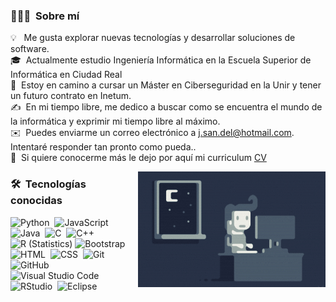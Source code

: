 ### 👨🏻‍💻 &nbsp;Sobre mí

💡 &nbsp; Me gusta explorar nuevas tecnologías y desarrollar soluciones de software.\
🎓 &nbsp;Actualmente estudio Ingeniería Informática en la Escuela Superior de Informática en Ciudad Real\
🌱 &nbsp;Estoy en camino a cursar un Máster en Ciberseguridad en la Unir y tener un futuro contrato en Inetum.\
✍️ &nbsp;En mi tiempo libre, me dedico a buscar como se encuentra el mundo de la informática y exprimir mi tiempo libre al máximo.\
✉️ &nbsp;Puedes enviarme un correo electrónico a j.san.del@hotmail.com. Intentaré responder tan pronto como pueda..\
📄 &nbsp;Si quiere conocerme más le dejo por aquí mi curriculum [CV](https://javiersantanadelgado.github.io/Documentos/Curriculum.pdf)

<img alt="Night Coding" src="https://raw.githubusercontent.com/AVS1508/AVS1508/master/assets/Night-Coding.gif" align="right"/>

### 🛠 &nbsp;Tecnologías conocidas

![Python](https://img.shields.io/badge/-Python-05122A?style=flat&logo=python)&nbsp;
![JavaScript](https://img.shields.io/badge/-JavaScript-05122A?style=flat&logo=javascript)&nbsp;
![Java](https://img.shields.io/badge/-Java-05122A?style=flat&logo=Java&logoColor=FFA518)&nbsp;
![C](https://img.shields.io/badge/-C-05122A?style=flat&logo=C&logoColor=A8B9CC)&nbsp;
![C++](https://img.shields.io/badge/-C++-05122A?style=flat&logo=C%2B%2B&logoColor=00599C)&nbsp;
![R (Statistics)](https://img.shields.io/badge/-R-05122A?style=flat&logo=R&logoColor=276DC3)
![Bootstrap](https://img.shields.io/badge/-Bootstrap-05122A?style=flat&logo=bootstrap&logoColor=563D7C)\
![HTML](https://img.shields.io/badge/-HTML-05122A?style=flat&logo=HTML5)&nbsp;
![CSS](https://img.shields.io/badge/-CSS-05122A?style=flat&logo=CSS3&logoColor=1572B6)&nbsp;
![Git](https://img.shields.io/badge/-Git-05122A?style=flat&logo=git)&nbsp;
![GitHub](https://img.shields.io/badge/-GitHub-05122A?style=flat&logo=github)&nbsp;
![Visual Studio Code](https://img.shields.io/badge/-Visual%20Studio%20Code-05122A?style=flat&logo=visual-studio-code&logoColor=007ACC)&nbsp;
![RStudio](https://img.shields.io/badge/-RStudio-05122A?style=flat&logo=rstudio)&nbsp;
![Eclipse](https://img.shields.io/badge/-Eclipse-05122A?style=flat&logo=eclipse-ide&logoColor=2C2255)
